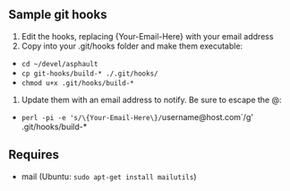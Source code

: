 ## Sample git hooks

1. Edit the hooks, replacing {Your-Email-Here} with your email address
1. Copy into your .git/hooks folder and make them executable:
 * `cd ~/devel/asphault`
 * `cp git-hooks/build-* ./.git/hooks/`
 * `chmod u+x .git/hooks/build-*`
1. Update them with an email address to notify.  Be sure to escape the @:
 * `perl -pi -e 's/\{Your-Email-Here\}/`username\@host.com`/g' .git/hooks/build-*

## Requires

 * mail (Ubuntu: `sudo apt-get install mailutils`)

